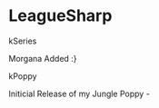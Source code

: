LeagueSharp
===========

kSeries

Morgana Added :}


kPoppy

Initicial Release of my Jungle Poppy *-*
